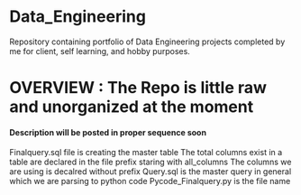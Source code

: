# Data_Engineering
Repository containing portfolio of Data Engineering projects completed by me for client, self learning, and hobby purposes.

# OVERVIEW : The Repo is little raw and unorganized at the moment
#### Description will be posted in proper sequence soon
Finalquery.sql file is creating the master table
The total columns exist in a table are declared in the file prefix staring with all_columns
The columns we are using is decalred without prefix
Query.sql is the master query in general which we are parsing to python code Pycode_Finalquery.py is the file name

